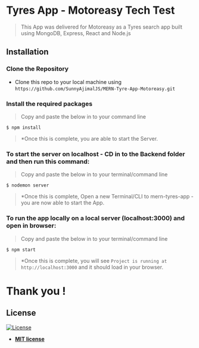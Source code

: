 # Tyres App - Motoreasy Tech Test
> This App was delivered for Motoreasy as a Tyres search app built using MongoDB, Express, React and Node.js


## Installation

### Clone the Repository
- Clone this repo to your local machine using `https://github.com/SunnyAjimalJS/MERN-Tyre-App-Motoreasy.git`

### Install the required packages
> Copy and paste the below in to your command line

```shell
$ npm install 
```

> *Once this is complete, you are able to start the Server.

### To start the server on localhost - CD in to the Backend folder and then run this command: 
> Copy and paste the below in to your terminal/command line

```shell
$ nodemon server 
```

> *Once this is complete, Open a new Terminal/CLI to mern-tyres-app - you are now able to start the App.

### To run the app locally on a local server (localhost:3000) and open in browser: 
> Copy and paste the below in to your terminal/command line

```shell
$ npm start  
```

> *Once this is complete, you will see `Project is running at http://localhost:3000` and it should load in your browser.

# Thank you !

## License

[![License](http://img.shields.io/:license-mit-blue.svg?style=flat-square)](http://badges.mit-license.org)

- **[MIT license](http://opensource.org/licenses/mit-license.php)**
